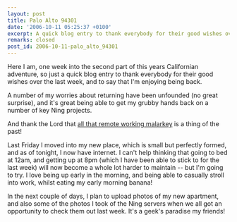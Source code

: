 ```yaml
---
layout: post
title: Palo Alto 94301
date: '2006-10-11 05:25:37 +0100'
excerpt: A quick blog entry to thank everybody for their good wishes over the last week, and to say that I'm enjoying being back in California.
remarks: closed
post_id: 2006-10-11-palo_alto_94301
---
```

Here I am, one week into the second part of this years Californian adventure, so just a quick blog entry to thank everybody for their good wishes over the last week, and to say that I'm enjoying being back.

A number of my worries about returning have been unfounded (no great surprise), and it's great being able to get my grubby hands back on a number of key Ning projects.

And thank the Lord that [all that remote working malarkey][1] is a thing of the past!

Last Friday I moved into my new place, which is small but perfectly formed, and as of tonight, I now have internet. I can't help thinking that going to bed at 12am, and getting up at 8pm (which I have been able to stick to for the last week) will now become a whole lot harder to maintain -- but I'm going to try. I love being up early in the morning, and being able to casually stroll into work, whilst eating my early morning banana!

In the next couple of days, I plan to upload photos of my new apartment, and also some of the photos I took of the Ning servers when we all got an opportunity to check them out last week. It's a geek's paradise my friends!

[1]: /2006/09/the_last_six_months/